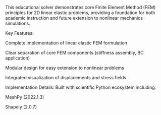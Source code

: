 This educational solver demonstrates core Finite Element Method (FEM) principles for 2D linear elastic problems, providing a foundation for both academic instruction and future extension to nonlinear mechanics simulations.

Key Features:

Complete implementation of linear elastic FEM formulation

Clear separation of core FEM components (stiffness assembly, BC application)

Modular design for easy extension to nonlinear problems

Integrated visualization of displacements and stress fields

Implementation Details:
Built with scientific Python ecosystem including:

MeshPy (2022.1.3)

Shapely (2.0.7)
